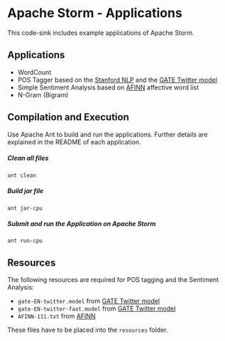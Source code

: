 Apache Storm - Applications
==========
This code-sink includes example applications of Apache Storm.

## Applications
  - WordCount
  - POS Tagger based on the [Stanford NLP](http://nlp.stanford.edu/software/corenlp.shtml) and the [GATE Twitter model](https://gate.ac.uk/wiki/twitter-postagger.html)
  - Simple Sentiment Analysis based on [AFINN](http://www2.imm.dtu.dk/pubdb/views/publication_details.php?id=6010) affective word list
  - N-Gram (Bigram)

## Compilation and Execution
Use Apache Ant to build and run the applications.
Further details are explained in the README of each application. 

##### Clean all files
`ant clean`

##### Build jar file
`ant jar-cpu`

##### Submit and run the Application on Apache Storm
`ant run-cpu`

## Resources
The following resources are required for POS tagging and the Sentiment Analysis:

 - `gate-EN-twitter.model` from [GATE Twitter model](https://gate.ac.uk/wiki/twitter-postagger.html)
 - `gate-EN-twitter-fast.model` from [GATE Twitter model](https://gate.ac.uk/wiki/twitter-postagger.html)
 - `AFINN-111.txt` from [AFINN](http://www2.imm.dtu.dk/pubdb/views/publication_details.php?id=6010)

These files have to be placed into the `resources` folder.



